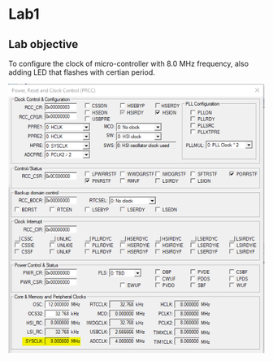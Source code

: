 # Lab1
## Lab objective

To configure the clock of micro-controller with 8.0 MHz frequency, also adding LED that flashes with certian period.

![](media/lab1_clock.PNG)